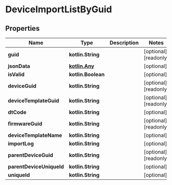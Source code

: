 
# DeviceImportListByGuid

## Properties
Name | Type | Description | Notes
------------ | ------------- | ------------- | -------------
**guid** | **kotlin.String** |  |  [optional] [readonly]
**jsonData** | [**kotlin.Any**](.md) |  |  [optional]
**isValid** | **kotlin.Boolean** |  |  [optional]
**deviceGuid** | **kotlin.String** |  |  [optional] [readonly]
**deviceTemplateGuid** | **kotlin.String** |  |  [optional] [readonly]
**dtCode** | **kotlin.String** |  |  [optional]
**firmwareGuid** | **kotlin.String** |  |  [optional] [readonly]
**deviceTemplateName** | **kotlin.String** |  |  [optional]
**importLog** | **kotlin.String** |  |  [optional]
**parentDeviceGuid** | **kotlin.String** |  |  [optional] [readonly]
**parentDeviceUniqueId** | **kotlin.String** |  |  [optional]
**uniqueId** | **kotlin.String** |  |  [optional]




